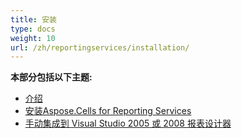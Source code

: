 ```yaml
---
title: 安装
type: docs
weight: 10
url: /zh/reportingservices/installation/
---
```


**本部分包括以下主题:** 

- [介绍](/cells/zh/reportingservices/introduction/)
- [安装Aspose.Cells for Reporting Services](/cells/zh/reportingservices/installing-aspose-cells-for-reporting-services/)
- [手动集成到 Visual Studio 2005 或 2008 报表设计器](/cells/zh/reportingservices/integrating-manually-with-visual-studio-2005-or-2008-report-designer/)

